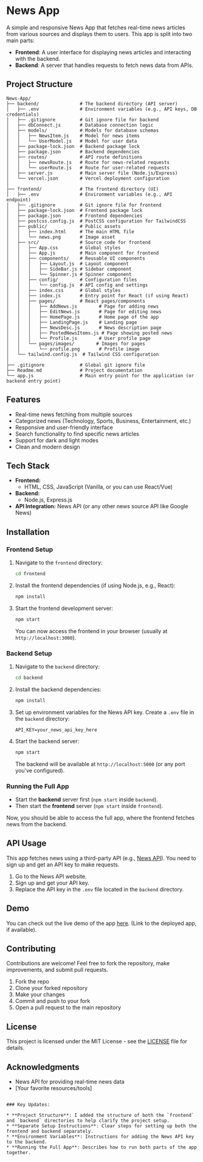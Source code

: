 # News App

A simple and responsive News App that fetches real-time news articles from various sources and displays them to users. This app is split into two main parts:

- **Frontend**: A user interface for displaying news articles and interacting with the backend.
- **Backend**: A server that handles requests to fetch news data from APIs.

## Project Structure

```
News-App/
├── backend/               # The backend directory (API server)
│   ├── .env               # Environment variables (e.g., API keys, DB credentials)
│   ├── .gitignore         # Git ignore file for backend
│   ├── dbConnect.js       # Database connection logic
│   ├── models/            # Models for database schemas
│   │   ├── NewsItem.js    # Model for news items
│   │   └── UserModel.js   # Model for user data
│   ├── package-lock.json  # Backend package lock
│   ├── package.json       # Backend dependencies
│   ├── routes/            # API route definitions
│   │   ├── newsRoute.js   # Route for news-related requests
│   │   └── userRoute.js   # Route for user-related requests
│   ├── server.js          # Main server file (Node.js/Express)
│   └── vercel.json        # Vercel deployment configuration
│
├── frontend/              # The frontend directory (UI)
│   ├── .env               # Environment variables (e.g., API endpoint)
│   ├── .gitignore         # Git ignore file for frontend
│   ├── package-lock.json  # Frontend package lock
│   ├── package.json       # Frontend dependencies
│   ├── postcss.config.js  # PostCSS configuration for TailwindCSS
│   ├── public/            # Public assets
│   │   ├── index.html     # The main HTML file
│   │   └── news.png       # Image asset
│   ├── src/               # Source code for frontend
│   │   ├── App.css        # Global styles
│   │   ├── App.js         # Main component for frontend
│   │   ├── components/    # Reusable UI components
│   │   │   ├── Layout.js  # Layout component
│   │   │   ├── SideBar.js # Sidebar component
│   │   │   └── Spinner.js # Spinner component
│   │   ├── config/        # Configuration files
│   │   │   └── config.js  # API config and settings
│   │   ├── index.css      # Global styles
│   │   ├── index.js       # Entry point for React (if using React)
│   │   ├── pages/         # React pages/components
│   │   │   ├── AddNews.js        # Page for adding news
│   │   │   ├── EditNews.js       # Page for editing news
│   │   │   ├── HomePage.js       # Home page of the app
│   │   │   ├── LandingPage.js    # Landing page
│   │   │   ├── NewsDesc.js       # News description page
│   │   │   ├── PostedNewsItems.js # Page showing posted news
│   │   │   └── Profile.js        # User profile page
│   │   └── pages/images/        # Images for pages
│   │       └── profile.png       # Profile image
│   └── tailwind.config.js  # Tailwind CSS configuration
│
├── .gitignore             # Global git ignore file
├── Readme.md              # Project documentation
└── app.js                 # Main entry point for the application (or backend entry point)

```

## Features

- Real-time news fetching from multiple sources
- Categorized news (Technology, Sports, Business, Entertainment, etc.)
- Responsive and user-friendly interface
- Search functionality to find specific news articles
- Support for dark and light modes
- Clean and modern design

## Tech Stack

- **Frontend:**
  - HTML, CSS, JavaScript (Vanilla, or you can use React/Vue)
- **Backend:**
  - Node.js, Express.js
- **API Integration:** News API (or any other news source API like Google News)

## Installation

### Frontend Setup

1. Navigate to the `frontend` directory:
   ```bash
   cd frontend
   ```
2. Install the frontend dependencies (if using Node.js, e.g., React):
   ```bash
   npm install
   ```
3. Start the frontend development server:
   ```bash
   npm start
   ```
   You can now access the frontend in your browser (usually at `http://localhost:3000`).

### Backend Setup

1. Navigate to the `backend` directory:
   ```bash
   cd backend
   ```
2. Install the backend dependencies:
   ```bash
   npm install
   ```
3. Set up environment variables for the News API key. Create a `.env` file in the `backend` directory:
   ```plaintext
   API_KEY=your_news_api_key_here
   ```
4. Start the backend server:
   ```bash
   npm start
   ```
   The backend will be available at `http://localhost:5000` (or any port you've configured).

### Running the Full App

- Start the **backend** server first (`npm start` inside `backend`).
- Then start the **frontend** server (`npm start` inside `frontend`).

Now, you should be able to access the full app, where the frontend fetches news from the backend.

## API Usage

This app fetches news using a third-party API (e.g., [News API](https://newsapi.org/)). You need to sign up and get an API key to make requests.

1. Go to the News API website.
2. Sign up and get your API key.
3. Replace the API key in the `.env` file located in the `backend` directory.

## Demo

You can check out the live demo of the app [here](#). (Link to the deployed app, if available).

## Contributing

Contributions are welcome! Feel free to fork the repository, make improvements, and submit pull requests.

1. Fork the repo
2. Clone your forked repository
3. Make your changes
4. Commit and push to your fork
5. Open a pull request to the main repository

## License

This project is licensed under the MIT License - see the [LICENSE](LICENSE) file for details.

## Acknowledgments

- News API for providing real-time news data
- [Your favorite resources/tools]

```

### Key Updates:

* **Project Structure**: I added the structure of both the `frontend` and `backend` directories to help clarify the project setup.
* **Separate Setup Instructions**: Clear steps for setting up both the frontend and backend separately.
* **Environment Variables**: Instructions for adding the News API key to the backend.
* **Running the Full App**: Describes how to run both parts of the app together.

```
